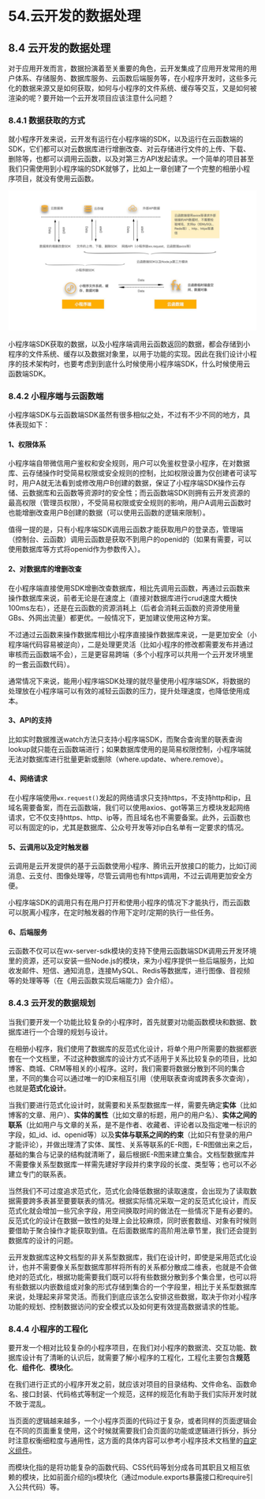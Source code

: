 # 54.云开发的数据处理

## 8.4 云开发的数据处理
对于应用开发而言，数据扮演着至关重要的角色，云开发集成了应用开发常用的用户体系、存储服务、数据库服务、云函数后端服务等，在小程序开发时，这些多元化的数据来源又是如何获取，如何与小程序的文件系统、缓存等交互，又是如何被渲染的呢？要开始一个云开发项目应该注意什么问题？

### 8.4.1 数据获取的方式
就小程序开发来说，云开发有运行在小程序端的SDK，以及运行在云函数端的SDK，它们都可以对云数据库进行增删改查、对云存储进行文件的上传、下载、删除等，也都可以调用云函数，以及对第三方API发起请求。一个简单的项目甚至我们只需使用到小程序端的SDK就够了，比如上一章创建了一个完整的相册小程序项目，就没有使用云函数。

![云开发的数据获取](./images/851924423422ca6d338195d96d8dea8b.png )

小程序端SDK获取的数据，以及小程序端调用云函数返回的数据，都会存储到小程序的文件系统、缓存以及数据对象里，以用于功能的实现。因此在我们设计小程序的技术架构时，也要考虑到到底什么时候使用小程序端SDK，什么时候使用云函数端SDK。

### 8.4.2 小程序端与云函数端
小程序端SDK与云函数端SDK虽然有很多相似之处，不过有不少不同的地方，具体表现如下：

#### 1、权限体系

小程序端自带微信用户鉴权和安全规则，用户可以免鉴权登录小程序，在对数据库、云存储操作时受简易权限或安全规则的控制，比如权限设置为仅创建者可读写时，用户A就无法看到或修改用户B创建的数据，保证了小程序端SDK操作云存储、云数据库和云函数等资源时的安全性；而云函数端SDK则拥有云开发资源的最高权限（管理员权限），不受简易权限或安全规则的影响，用户A调用云函数时也能增删改查用户B创建的数据（可以使用云函数的逻辑来限制）。

值得一提的是，只有小程序端SDK调用云函数才能获取用户的登录态，管理端（控制台、云函数）调用云函数是获取不到用户的openid的（如果有需要，可以使用数据库等方式将openid作为参数传入）。

#### 2、对数据库的增删改查

在小程序端直接使用SDK增删改查数据库，相比先调用云函数，再通过云函数来操作数据库来说，前者无论是在速度上（直接对数据库进行crud速度大概快100ms左右），还是在云函数的资源消耗上（后者会消耗云函数的资源使用量GBs、外网出流量）都更优。一般情况下，更加建议使用这种方案。

不过通过云函数来操作数据库相比小程序直接操作数据库来说，一是更加安全（小程序端代码容易被逆向），二是处理更灵活（比如小程序的修改都需要发布并通过审核而云函数端不会），三是更容易跨端（多个小程序可以共用一个云开发环境里的一套云函数代码）。

通常情况下来说，能用小程序端SDK处理的就尽量使用小程序端SDK，将数据的处理放在小程序端可以有效的减轻云函数的压力，提升处理速度，也降低使用成本。

#### 3、API的支持

比如实时数据推送watch方法只支持小程序端SDK，而聚合查询里的联表查询lookup就只能在云函数端进行；如果数据库使用的是简易权限控制，小程序端就无法对数据库进行批量更新或删除（where.update、where.remove）。

#### 4、网络请求
在小程序端使用`wx.request()`发起的网络请求只支持https，不支持http和ip，且域名需要备案，而在云函数端，我们可以使用axios、got等第三方模块发起网络请求，它不仅支持https、http、ip等，而且域名也不需要备案。此外，云函数也可以有固定的ip，尤其是数据库、公众号开发等对ip白名单有一定要求的情况。

#### 5、云调用以及定时触发器
云调用是云开发提供的基于云函数使用小程序、腾讯云开放接口的能力，比如订阅消息、云支付、图像处理等，尽管云调用也有https调用，不过云调用更加安全方便。

小程序端SDK的调用只有在用户打开和使用小程序的情况下才能执行，而云函数可以脱离小程序，在定时触发器的作用下定时/定期的执行一些任务。

#### 6、后端服务
云函数不仅可以在wx-server-sdk模块的支持下使用云函数端SDK调用云开发环境里的资源，还可以安装一些Node.js的模块，来为小程序提供一些后端服务，比如收发邮件、短信、通知消息，连接MySQL、Redis等数据库，进行图像、音视频等的处理等等（在《用云函数实现后端能力》会介绍）。

### 8.4.3 云开发的数据规划
当我们要开发一个功能比较复杂的小程序时，首先就要对功能函数模块和数据、数据库进行一个合理的规划与设计。

在相册小程序，我们使用了数据库的反范式化设计，将单个用户所需要的数据都嵌套在一个文档里，不过这种数据库的设计方式不适用于关系比较复杂的项目，比如博客、商城、CRM等相关的小程序。这时，我们需要将数据分散到不同的集合里，不同的集合可以通过唯一的ID来相互引用（使用联表查询或跨表多次查询），也就是**范式化设计**。

当我们要进行范式化设计时，就需要和关系型数据库一样，需要先确定**实体**（比如博客的文章、用户）、**实体的属性**（比如文章的标题，用户的用户名）、**实体之间的联系**（比如用户与文章的关系，是不是作者、收藏者、评论者以及指定唯一标识的字段，如_id、id、openid等）以及**实体与联系之间的约束**（比如只有登录的用户才能评论），并做出理清了实体、属性、关系等联系的E-R图，E-R图做出来之后，基础的集合与记录的结构就清晰了，最后根据E-R图来建立集合。文档型数据库并不需要像关系型数据库一样需先建好字段并约束字段的长度、类型等；也可以不必建立专门的联系表。

当然我们不可过度追求范式化，范式化会降低数据的读取速度，会出现为了读取数据需要跨多表甚至要要联表的情况。根据实际情况采取一定的反范式化设计，而反范式化就会增加一些冗余字段，用空间换取时间的做法在一些情况下是有必要的。反范式化的设计在数据一致性的处理上会比较麻烦，同时嵌套数组、对象有时候则要借助于聚合操作才能获取到值。在后面数据库的高阶用法章节里，我们还会提到数据库的设计的问题。

云开发数据库这种文档型的非关系型数据库，我们在设计时，即使是采用范式化设计，也并不需要像关系型数据库那样将所有的关系都分散成二维表，也就是不会做绝对的范式化，根据功能需要我们既可以将有些数据分散到多个集合里，也可以将有些数据以内嵌数组或对象的形式存储到集合的一个字段里，相比于关系型数据库来说，处理起来非常灵活。而我们到底应该怎么安排这些数据，取决于你对小程序功能的规划、控制数据访问的安全模式以及如何更有效提高数据请求的性能。

### 8.4.4 小程序的工程化
要开发一个相对比较复杂的小程序项目，在我们对小程序的数据流、交互功能、数据库设计有了清晰的认识后，就需要了解小程序的工程化，工程化主要包含**规范化**、**组件化**、**模块化**。

在我们进行正式的小程序开发之前，就应该对项目的目录结构、文件命名、函数命名、接口封装、代码格式等制定一个规范，这样的规范化有助于我们实际开发时就不致于混乱。

当页面的逻辑越来越多，一个小程序页面的代码过于复杂，或者同样的页面逻辑会在不同的页面重复使用，这个时候就需要我们会页面的功能或逻辑进行拆分，拆分时注意权衡细粒度与通用性，这方面的具体内容可以参考小程序技术文档里的[自定义组件](https://developers.weixin.qq.com/miniprogram/dev/framework/custom-component/)。

而模块化指的是将功能复杂的函数代码、CSS代码等划分成各司其职且又相互依赖的模块，比如前面介绍的js模块化（通过module.exports暴露接口和require引入公共代码）等。